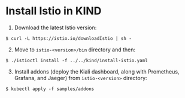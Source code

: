 # Install Istio in KIND

1. Download the latest Istio version:

```
$ curl -L https://istio.io/downloadIstio | sh -
```

2. Move to `istio-<version>/bin` directory and then:

```
$ ./istioctl install -f ../../kind/install-istio.yaml
```

3. Install addons (deploy the Kiali dashboard, along with Prometheus, Grafana, and Jaeger) from `istio-<version>` directory:

```
$ kubectl apply -f samples/addons
```

